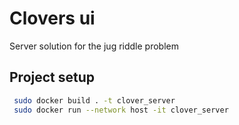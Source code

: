 # Clovers ui

Server solution for the jug riddle problem

## Project setup

```bash
 sudo docker build . -t clover_server
 sudo docker run --network host -it clover_server
```
